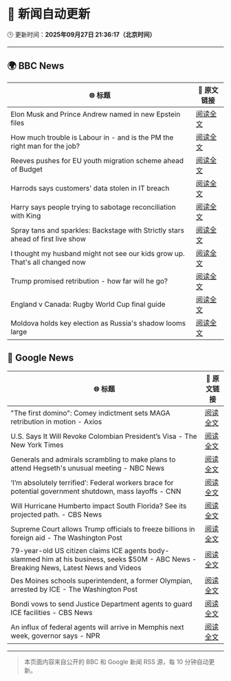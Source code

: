 # 🧠 新闻自动更新

🕒 更新时间：**2025年09月27日 21:36:17（北京时间）**

---

## 🌍 BBC News

| 🌐 标题 | 🔗 原文链接 |
|--------|-------------|
| Elon Musk and Prince Andrew named in new Epstein files | [阅读全文](https://www.bbc.com/news/articles/cwyl8j1we0lo?at_medium=RSS&at_campaign=rss) |
| How much trouble is Labour in - and is the PM the right man for the job? | [阅读全文](https://www.bbc.com/news/articles/c1kwlzv9zl1o?at_medium=RSS&at_campaign=rss) |
| Reeves pushes for EU youth migration scheme ahead of Budget | [阅读全文](https://www.bbc.com/news/articles/c179z10vy28o?at_medium=RSS&at_campaign=rss) |
| Harrods says customers' data stolen in IT breach | [阅读全文](https://www.bbc.com/news/articles/c8d70d912e6o?at_medium=RSS&at_campaign=rss) |
| Harry says people trying to sabotage reconciliation with King | [阅读全文](https://www.bbc.com/news/articles/c04q3pr12e5o?at_medium=RSS&at_campaign=rss) |
| Spray tans and sparkles: Backstage with Strictly stars ahead of first live show | [阅读全文](https://www.bbc.com/news/articles/c9dx0x68z46o?at_medium=RSS&at_campaign=rss) |
| I thought my husband might not see our kids grow up. That's all changed now | [阅读全文](https://www.bbc.com/news/articles/c3vzek4dkyyo?at_medium=RSS&at_campaign=rss) |
| Trump promised retribution - how far will he go? | [阅读全文](https://www.bbc.com/news/articles/c0q74pxx871o?at_medium=RSS&at_campaign=rss) |
| England v Canada: Rugby World Cup final guide | [阅读全文](https://www.bbc.com/sport/rugby-union/articles/cd9yyx4kq1jo?at_medium=RSS&at_campaign=rss) |
| Moldova holds key election as Russia's shadow looms large | [阅读全文](https://www.bbc.com/news/articles/c179z9d4vl1o?at_medium=RSS&at_campaign=rss) |

## 📰 Google News

| 🌐 标题 | 🔗 原文链接 |
|--------|-------------|
| "The first domino": Comey indictment sets MAGA retribution in motion - Axios | [阅读全文](https://news.google.com/rss/articles/CBMifkFVX3lxTE5KcjFWelpFTUhXQ1FxQ3dBMnJGd2J6WXBNT2xuRGJxWjZfWHJWdlRIMC1RZ2RsZGtWV1BWcG9BY2U1VmJpV3BCZ1UxYXZCVlBGQ2phZ1ZhMXlWUTNwYW1LeVNxRWt3bGtXamMtYUVFck9FcG94emRxYmtXeWtQZw?oc=5) |
| U.S. Says It Will Revoke Colombian President’s Visa - The New York Times | [阅读全文](https://news.google.com/rss/articles/CBMifEFVX3lxTE13ZnVQQV82NkNDeW9tM25iTEpNcFdXbG1iRkRia0gzZzk5NExycko0aDNzQ2dyenU1RmJEQUs5WVFCenJwc0RPYUFnU2Jza3RVeVFkUmcwVE9MUHNCTi1QOW1ybndmMjBRTFZOb0FvdnowTldFTVh6M2tVQjU?oc=5) |
| Generals and admirals scrambling to make plans to attend Hegseth's unusual meeting - NBC News | [阅读全文](https://news.google.com/rss/articles/CBMizAFBVV95cUxPQWJBUWZVc0VyNHljdmZwT2FFaGc4eFZ6QWMyUkNyMVpnS3VPZ3A4dElJb1RQREtFSm5XWVYtYlBXeEFId05NbTlwdEFHeVdncTAyX0k2a2RiWEJDeTF5Q09DVDZpT2JQRjdYaEtROFFaUHprZXdJeUVnM25naEF5emVPWlk5STJ1ZmUzc25Xa3NPc01COUl2XzFUZklKdk5KOFg1eHNMUTRkZWx1LVBwdmtqdUtvM3EzdzRXbklkMHAtUnA2eWk3ZVJNRGTSAVZBVV95cUxPWHNZeWFKaHRMUC0wYV9XRzhNV1FVUXBDNnZleHRfZjE0b0NCNGJiU011dkF1UVdIS0hITTJ6NjE3b2xkT3VRdmVqN0t0amRvVW02Z0dlZw?oc=5) |
| ‘I’m absolutely terrified’: Federal workers brace for potential government shutdown, mass layoffs - CNN | [阅读全文](https://news.google.com/rss/articles/CBMikgFBVV95cUxNRXhlcUhXaENZRWtfT2pNYXpzVlJnMWIzOTFIWGl6MEZON2QtYndDcFplMEpjbVVyRE4tNGZab1BoUDFwcXNKYmR4UTZIQndhMEhlTUxXcjJHcEJUY1lHcWdoelhWdUx2YWdEMVhMMHZoM2hDdkJ6VEVyekJicFVWYlNLMEN5V1Y3ZXpjMG5tRjVuUQ?oc=5) |
| Will Hurricane Humberto impact South Florida? See its projected path. - CBS News | [阅读全文](https://news.google.com/rss/articles/CBMioAFBVV95cUxNa0tBSWxEMWxSRFFfM2N3bjdmRlpodTlrZXJHWnVIWThGdXFNcHY0aHZTbkV2eFBfV2thTjN5NUpRWDExcjVLcEZWTWtyUmlJUkhIQTBBcVU3aUVaaFpfdUgzTzlRZm4xaXdlZFNrUjZnWFJIUTFqUnNUVzFXWDVFaGtsWF9aelNiMFJHaFFJR0NLZG5qNTJkMWdCTDZlU2h1?oc=5) |
| Supreme Court allows Trump officials to freeze billions in foreign aid - The Washington Post | [阅读全文](https://news.google.com/rss/articles/CBMioAFBVV95cUxNeTM4YWxnQXhlQi1Ga2dFS3ZnTzhqY2l5V3V5Ni1odjVBM0g2X2dxRTUwVVF5Rk5QdzlENF80R21tWU1uNjRqTHVjb1EybDQwQ3hDYjh4bERNS2ZWVmZzM21MZFhRN1U5cldJUE5OVXcyRk9HTGhSMnpHSExyX2dwN1dIR3JwdmZ6dy0ycWJiWkVYOTkyREFZOWpEeXFjTVgt?oc=5) |
| 79-year-old US citizen claims ICE agents body-slammed him at his business, seeks $50M - ABC News - Breaking News, Latest News and Videos | [阅读全文](https://news.google.com/rss/articles/CBMijwFBVV95cUxOQnd3N3lObktzaGp4QVpaQm1GQ3ItR0lwdzhTRTR4SDFmeXJpY1V3YTBaMC1xazdoSmdwR2p4QWswbnp2T0o2M2dIQ2lmS1U0V3QwV1RUaWpBZHZBQnk1VzVMZzA3SFJPSjRJMnlUMWY0X0ZoVU1UWDEyQlh5eG8weTZlM2wtOUQ4MktpdllNY9IBlAFBVV95cUxQdG0xR1ZaNHBDWXAzajktTGJVUHNtczdaZXRSNUVBTXhiRFZtMUl4d0ZvX2wtdC1MVDJ3eEJxcVY5MmFhcThKZEtLd3NFZlJmNE5pSkNNZDJxWUg3aEM0SzVqc0ZZSHJVWHJHR01ZNFlrT0stREtjSTNTcWVwUUFDU2szSk91ck5lLURibjJ1d2VMbFZD?oc=5) |
| Des Moines schools superintendent, a former Olympian, arrested by ICE - The Washington Post | [阅读全文](https://news.google.com/rss/articles/CBMilgFBVV95cUxPdWxpOHJIckNpUW9GWUVST3JrS3FfUjVueVdpbTZkNkZUNjZ4VHZzRGlQNWZKSjEzMHNFb0ZfcUFnalFfcmpMUEJyclRIWER2U3dRZXg3ZzVZUGNhUVZmSzR6b1gxdVpLaEdneEpXQm9rWWhDT3dWZ05rTGJrTWt4OTRMTG0tMVlCTDNSMXQ1dEZIWjBfSGc?oc=5) |
| Bondi vows to send Justice Department agents to guard ICE facilities - CBS News | [阅读全文](https://news.google.com/rss/articles/CBMigAFBVV95cUxQNVR2ekdpZDFVOUdwVVhPWnZ5RnY0enpDd09JQ2hJcGZxZGJmVG5kcDFna28wRS1fTHVBNW1HS0NxYXVQeDY0MW42MFFuR0dPaWlnaDljek92MTlMNmp5UUp1dGd4Yl9RaUZMT25FclNLcXFaLWJLLVd6a2wwbEtjWNIBhgFBVV95cUxQdDBuSG0wcVdOckk4ZTdEWnF1b1R5dnk5NEsyNENQSktWZHJmZll0S29rT1ZqUVZLSlBySVQ0T3FmQ010Vk5PTkpkaUstZjE2ZDJCZGRtal9qY2pEREJqZTZKTmg2WHJCTC14Mk1lU09vU1BCNDZtd2FuYXNBbmR5cHRTS3FxUQ?oc=5) |
| An influx of federal agents will arrive in Memphis next week, governor says - NPR | [阅读全文](https://news.google.com/rss/articles/CBMijwFBVV95cUxQMnE5b3Z2MEs2NGkyc2ZKNjIwYUFsODBzSkh2RjVaeXZkczItQjFDVFdreHdxdkJiOUNfTkNvWkowRVRYbzRIX211UVowdVcxakR4bHB6b1UtVUtWdkE0TVp4MmY4SE1VeHFpS1lmdzJJQjItUHcxNG9EbzE4VFhVdlBqZ3N2T1h3LXNNalZPQQ?oc=5) |

---
> 本页面内容来自公开的 BBC 和 Google 新闻 RSS 源，每 10 分钟自动更新。